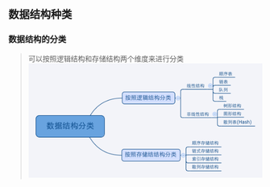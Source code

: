 ## 数据结构种类

### 数据结构的分类
> 可以按照逻辑结构和存储结构两个维度来进行分类
![pic](https://github.com/chlsmile/blogfile/blob/master/blogfile/数据结构分类.png)